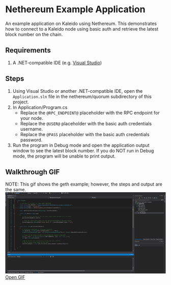 # Nethereum Example Application
An example application on Kaleido using Nethereum. This demonstrates how to connect to a Kaleido node using basic auth and retrieve the latest block number on the chain.

## Requirements

1. A .NET-compatible IDE (e.g. [Visual Studio](https://visualstudio.microsoft.com/downloads/))

## Steps
1. Using Visual Studio or another .NET-compatible IDE, open the `Application.sln` file in the nethereum/quorum subdirectory of this project.
1. In Application/Program.cs
    + Replace the `@RPC_ENDPOINT@` placeholder with the RPC endpoint for your node.
    + Replace the `@USER@` placeholder with the basic auth credentials username.
    + Replace the `@PASS` placeholder with the basic auth credentials password.
2. Run the program in Debug mode and open the application output window to see the latest block number.  If you do NOT run in Debug mode, the program will be unable to print output.  

## Walkthrough GIF

NOTE: This gif shows the geth example; however, the steps and output are the same.
![NethereumExample Gif](../NethereumExample.gif "Nethereum Example GIF")
<a href="https://raw.githubusercontent.com/kaleido-io/kaleido-examples/master/c#/netherum/geth/NethereumExample.gif">Open GIF</a>